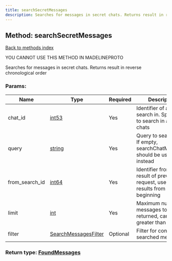 ```yaml
---
title: searchSecretMessages
description: Searches for messages in secret chats. Returns result in reverse chronological order
---
```

## Method: searchSecretMessages  
[Back to methods index](index.md)


YOU CANNOT USE THIS METHOD IN MADELINEPROTO


Searches for messages in secret chats. Returns result in reverse chronological order

### Params:

| Name     |    Type       | Required | Description |
|----------|---------------|----------|-------------|
|chat\_id|[int53](../types/int53.md) | Yes|Identifier of a chat to search in. Specify 0 to search in all secret chats|
|query|[string](../types/string.md) | Yes|Query to search for. If empty, searchChatMessages should be used instead|
|from\_search\_id|[int64](../constructors/int64.md) | Yes|Identifier from the result of previous request, use 0 to get results from the beginning|
|limit|[int](../types/int.md) | Yes|Maximum number of messages to be returned, can't be greater than 100|
|filter|[SearchMessagesFilter](../types/SearchMessagesFilter.md) | Optional|Filter for content of searched messages|


### Return type: [FoundMessages](../types/FoundMessages.md)

